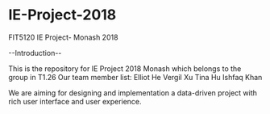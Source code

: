 # IE-Project-2018
FIT5120 IE Project- Monash 2018

--Introduction--

This is the repository for IE Project 2018 Monash which belongs to the group in T1.26
Our team member list:
        Elliot He
        Vergil Xu
        Tina Hu
        Ishfaq Khan
        
We are aiming for designing and implementation a data-driven project with rich user interface and user experience.

